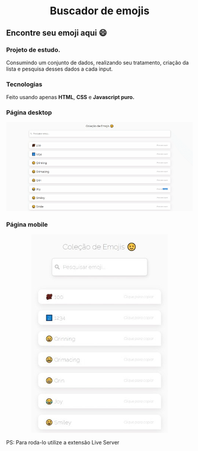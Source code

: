 <h1 align="center"> Buscador de emojis </h1>

## Encontre seu emoji aqui 😄

### Projeto de estudo. 

Consumindo um conjunto de dados, realizando seu tratamento, criação da lista e pesquisa desses dados a cada input.

### Tecnologias 

Feito usando apenas **HTML**, **CSS** e **Javascript puro.** 

### Página desktop

<img src="/image/desktop-layout.gif" alt="Desktop Layout">

### Página mobile

<p align="center">
<img src="/image/mobile-layout.jpeg" alt="Mobile Layout">
</p>


PS: Para roda-lo utilize a extensão Live Server